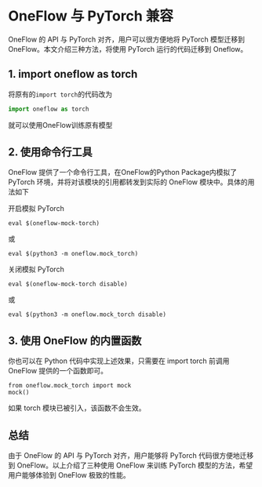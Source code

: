 # OneFlow 与 PyTorch 兼容
OneFlow 的 API 与 PyTorch 对齐，用户可以很方便地将 PyTorch 模型迁移到 OneFlow。本文介绍三种方法，将使用 PyTorch 运行的代码迁移到 Oneflow。
## 1. import oneflow as torch
将原有的`import torch`的代码改为
```py
import oneflow as torch
```
就可以使用OneFlow训练原有模型
## 2. 使用命令行工具
OneFlow 提供了一个命令行工具，在OneFlow的Python Package内模拟了 PyTorch 环境，并将对该模块的引用都转发到实际的 OneFlow 模块中。具体的用法如下

开启模拟 PyTorch
```
eval $(oneflow-mock-torch)
```
或
```
eval $(python3 -m oneflow.mock_torch)
```


关闭模拟 PyTorch
```
eval $(oneflow-mock-torch disable)
```
或
```
eval $(python3 -m oneflow.mock_torch disable)
```
## 3. 使用 OneFlow 的内置函数
你也可以在 Python 代码中实现上述效果，只需要在 import torch 前调用 OneFlow 提供的一个函数即可。
```
from oneflow.mock_torch import mock
mock()
```
如果 torch 模块已被引入，该函数不会生效。

## 总结
由于 OneFlow 的 API 与 PyTorch 对齐，用户能够将 PyTorch 代码很方便地迁移到 OneFlow。以上介绍了三种使用 OneFlow 来训练 PyTorch 模型的方法，希望用户能够体验到 OneFlow 极致的性能。
